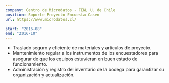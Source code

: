 ```yaml
---
company: Centro de Microdatos - FEN, U. de Chile
position: Soporte Proyecto Encuesta Casen
url: https://www.microdatos.cl/

start: "2016-08"
end: "2016-10"
---
```


- Traslado seguro y eficiente de materiales y artículos de proyecto.
- Mantenimiento regular a los instrumentos de los encuestadores para asegurar de que los equipos estuvieran en buen estado de funcionamiento.
- Administración y registro del inventario de la bodega para garantizar su organización y actualización.
